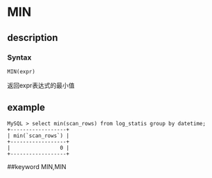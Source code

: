 # MIN
## description
### Syntax

`MIN(expr)`


返回expr表达式的最小值

## example
```
MySQL > select min(scan_rows) from log_statis group by datetime;
+------------------+
| min(`scan_rows`) |
+------------------+
|                0 |
+------------------+
```
##keyword
MIN,MIN
